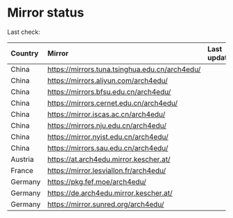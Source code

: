 <script src="./time.js"></script>
# Mirror status
Last check: <script type="text/javascript">localize(1706735793.4438648);</script>

|Country|Mirror|Last update|
|:------|:-----|:----------|
|China|https://mirrors.tuna.tsinghua.edu.cn/arch4edu/|<script type="text/javascript">localize(1706682858);</script>|
|China|https://mirrors.aliyun.com/arch4edu/|<script type="text/javascript">localize(1706682858);</script>|
|China|https://mirrors.bfsu.edu.cn/arch4edu/|<script type="text/javascript">localize(1706682858);</script>|
|China|https://mirrors.cernet.edu.cn/arch4edu/|<script type="text/javascript">localize(1706725561);</script>|
|China|https://mirror.iscas.ac.cn/arch4edu/|<script type="text/javascript">localize(1706682858);</script>|
|China|https://mirrors.nju.edu.cn/arch4edu/|<script type="text/javascript">localize(1706639569);</script>|
|China|https://mirror.nyist.edu.cn/arch4edu/|<script type="text/javascript">localize(1706725561);</script>|
|China|https://mirrors.sau.edu.cn/arch4edu/|<script type="text/javascript">localize(1706725561);</script>|
|Austria|https://at.arch4edu.mirror.kescher.at/|<script type="text/javascript">localize(1706725561);</script>|
|France|https://mirror.lesviallon.fr/arch4edu/|<script type="text/javascript">localize(1706682858);</script>|
|Germany|https://pkg.fef.moe/arch4edu/|<script type="text/javascript">localize(1706725561);</script>|
|Germany|https://de.arch4edu.mirror.kescher.at/|<script type="text/javascript">localize(1706725561);</script>|
|Germany|https://mirror.sunred.org/arch4edu/|<script type="text/javascript">localize(1706725561);</script>|

<script src="./tablefilter/tablefilter.js"></script>
<script src="./table.js"></script>